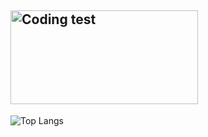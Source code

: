 
## <img align="center" alt="Coding test" width="300" height="150" src="https://github.com/caliskate/caliskate/blob/main/0b63101d12d999ccfdb9923c83576534.gif?raw=true">
![Top Langs](https://github-readme-stats.vercel.app/api/top-langs/?username=caliskate&layout=compact&theme=transparent)
<!--
**caliskate/caliskate** is a ✨ _special_ ✨ repository because its `README.md` (this file) appears on your GitHub profile.

Here are some ideas to get you started:

- 🔭 I’m currently working on 
- 🌱 I’m currently learning machine learning with Python
- 👯 I’m looking to collaborate on applied artificial intelligence
- 🤔 I’m looking for help with ...
- 💬 Ask me about ...
- 📫 How to reach me: ...
- 😄 Pronouns: ...
- ⚡ Fun fact: ...
-->
